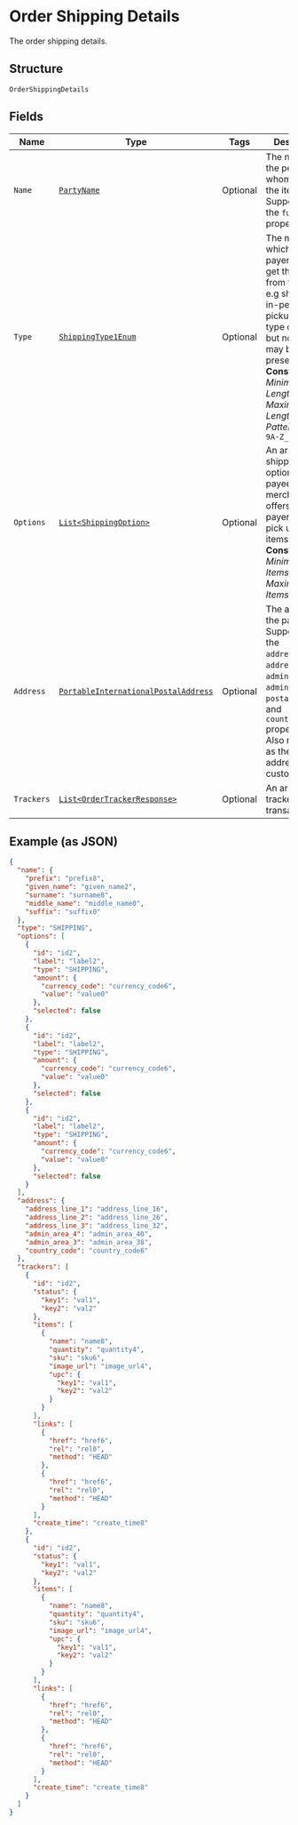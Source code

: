 
# Order Shipping Details

The order shipping details.

## Structure

`OrderShippingDetails`

## Fields

| Name | Type | Tags | Description | Getter | Setter |
|  --- | --- | --- | --- | --- | --- |
| `Name` | [`PartyName`](../../doc/models/party-name.md) | Optional | The name of the person to whom to ship the items. Supports only the `full_name` property. | PartyName getName() | setName(PartyName name) |
| `Type` | [`ShippingType1Enum`](../../doc/models/shipping-type-1-enum.md) | Optional | The method by which the payer wants to get their items from the payee e.g shipping, in-person pickup. Either type or options but not both may be present.<br>**Constraints**: *Minimum Length*: `1`, *Maximum Length*: `255`, *Pattern*: `^[0-9A-Z_]+$` | ShippingType1Enum getType() | setType(ShippingType1Enum type) |
| `Options` | [`List<ShippingOption>`](../../doc/models/shipping-option.md) | Optional | An array of shipping options that the payee or merchant offers to the payer to ship or pick up their items.<br>**Constraints**: *Minimum Items*: `0`, *Maximum Items*: `10` | List<ShippingOption> getOptions() | setOptions(List<ShippingOption> options) |
| `Address` | [`PortableInternationalPostalAddress`](../../doc/models/portable-international-postal-address.md) | Optional | The address of the payer. Supports only the `address_line_1`, `address_line_2`, `admin_area_1`, `admin_area_2`, `postal_code`, and `country_code` properties. Also referred to as the billing address of the customer. | PortableInternationalPostalAddress getAddress() | setAddress(PortableInternationalPostalAddress address) |
| `Trackers` | [`List<OrderTrackerResponse>`](../../doc/models/order-tracker-response.md) | Optional | An array of trackers for a transaction. | List<OrderTrackerResponse> getTrackers() | setTrackers(List<OrderTrackerResponse> trackers) |

## Example (as JSON)

```json
{
  "name": {
    "prefix": "prefix8",
    "given_name": "given_name2",
    "surname": "surname8",
    "middle_name": "middle_name0",
    "suffix": "suffix0"
  },
  "type": "SHIPPING",
  "options": [
    {
      "id": "id2",
      "label": "label2",
      "type": "SHIPPING",
      "amount": {
        "currency_code": "currency_code6",
        "value": "value0"
      },
      "selected": false
    },
    {
      "id": "id2",
      "label": "label2",
      "type": "SHIPPING",
      "amount": {
        "currency_code": "currency_code6",
        "value": "value0"
      },
      "selected": false
    },
    {
      "id": "id2",
      "label": "label2",
      "type": "SHIPPING",
      "amount": {
        "currency_code": "currency_code6",
        "value": "value0"
      },
      "selected": false
    }
  ],
  "address": {
    "address_line_1": "address_line_16",
    "address_line_2": "address_line_26",
    "address_line_3": "address_line_32",
    "admin_area_4": "admin_area_40",
    "admin_area_3": "admin_area_38",
    "country_code": "country_code6"
  },
  "trackers": [
    {
      "id": "id2",
      "status": {
        "key1": "val1",
        "key2": "val2"
      },
      "items": [
        {
          "name": "name8",
          "quantity": "quantity4",
          "sku": "sku6",
          "image_url": "image_url4",
          "upc": {
            "key1": "val1",
            "key2": "val2"
          }
        }
      ],
      "links": [
        {
          "href": "href6",
          "rel": "rel0",
          "method": "HEAD"
        },
        {
          "href": "href6",
          "rel": "rel0",
          "method": "HEAD"
        }
      ],
      "create_time": "create_time8"
    },
    {
      "id": "id2",
      "status": {
        "key1": "val1",
        "key2": "val2"
      },
      "items": [
        {
          "name": "name8",
          "quantity": "quantity4",
          "sku": "sku6",
          "image_url": "image_url4",
          "upc": {
            "key1": "val1",
            "key2": "val2"
          }
        }
      ],
      "links": [
        {
          "href": "href6",
          "rel": "rel0",
          "method": "HEAD"
        },
        {
          "href": "href6",
          "rel": "rel0",
          "method": "HEAD"
        }
      ],
      "create_time": "create_time8"
    }
  ]
}
```

